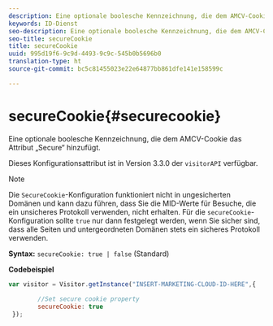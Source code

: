 ```yaml
---
description: Eine optionale boolesche Kennzeichnung, die dem AMCV-Cookie das Attribut „Secure“ hinzufügt.
keywords: ID-Dienst
seo-description: Eine optionale boolesche Kennzeichnung, die dem AMCV-Cookie das Attribut „Secure“ hinzufügt.
seo-title: secureCookie
title: secureCookie
uuid: 995d19f6-9c9d-4493-9c9c-545b0b5696b0
translation-type: ht
source-git-commit: bc5c81455023e22e64877bb861dfe141e158599c

---
```



# secureCookie{#securecookie}

Eine optionale boolesche Kennzeichnung, die dem AMCV-Cookie das Attribut „Secure“ hinzufügt.

Dieses Konfigurationsattribut ist in Version 3.3.0 der `visitorAPI` verfügbar.

>[!NOTE]
>
>Die `SecureCookie`-Konfiguration funktioniert nicht in ungesicherten Domänen und kann dazu führen, dass Sie die MID-Werte für Besuche, die ein unsicheres Protokoll verwenden, nicht erhalten. Für die `secureCookie`-Konfiguration sollte `true` nur dann festgelegt werden, wenn Sie sicher sind, dass alle Seiten und untergeordneten Domänen stets ein sicheres Protokoll verwenden.

**Syntax:** `secureCookie: true | false` (Standard)

**Codebeispiel**

```js
var visitor = Visitor.getInstance("INSERT-MARKETING-CLOUD-ID-HERE",{ 
 
        //Set secure cookie property 
        secureCookie: true 
 });
```

